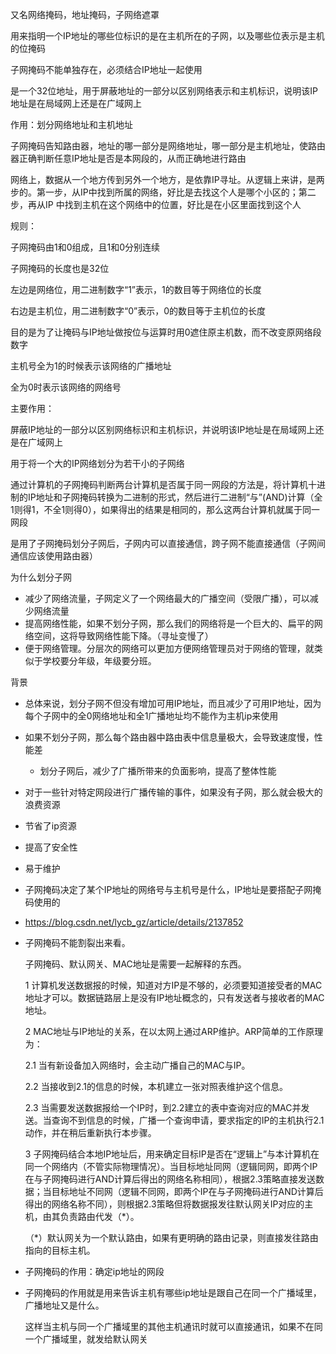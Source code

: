 又名网络掩码，地址掩码，子网络遮罩

用来指明一个IP地址的哪些位标识的是在主机所在的子网，以及哪些位表示是主机的位掩码

子网掩码不能单独存在，必须结合IP地址一起使用

是一个32位地址，用于屏蔽地址的一部分以区别网络表示和主机标识，说明该IP地址是在局域网上还是在广域网上



作用：划分网络地址和主机地址

子网掩码告知路由器，地址的哪一部分是网络地址，哪一部分是主机地址，使路由器正确判断任意IP地址是否是本网段的，从而正确地进行路由

网络上，数据从一个地方传到另外一个地方，是依靠IP寻址。从逻辑上来讲，是两步的。第一步，从IP中找到所属的网络，好比是去找这个人是哪个小区的；第二步，再从IP 中找到主机在这个网络中的位置，好比是在小区里面找到这个人



规则：

子网掩码由1和0组成，且1和0分别连续

子网掩码的长度也是32位

左边是网络位，用二进制数字“1”表示，1的数目等于网络位的长度

右边是主机位，用二进制数字“0”表示，0的数目等于主机位的长度

目的是为了让掩码与IP地址做按位与运算时用0遮住原主机数，而不改变原网络段数字



主机号全为1的时候表示该网络的广播地址

全为0时表示该网络的网络号



主要作用：

屏蔽IP地址的一部分以区别网络标识和主机标识，并说明该IP地址是在局域网上还是在广域网上

用于将一个大的IP网络划分为若干小的子网络





通过计算机的子网掩码判断两台计算机是否属于同一网段的方法是，将计算机十进制的IP地址和子网掩码转换为二进制的形式，然后进行二进制“与”(AND)计算（全1则得1，不全1则得0），如果得出的结果是相同的，那么这两台计算机就属于同一网段





是用了子网掩码划分子网后，子网内可以直接通信，跨子网不能直接通信（子网间通信应该使用路由器）



为什么划分子网

- 减少了网络流量，子网定义了一个网络最大的广播空间（受限广播），可以减少网络流量
- 提高网络性能，如果不划分子网，那么我们的网络将是一个巨大的、扁平的网络空间，这将导致网络性能下降。（寻址变慢了）
- 便于网络管理。分层次的网络可以更加方便网络管理员对于网络的管理，就类似于学校要分年级，年级要分班。



背景

- 总体来说，划分子网不但没有增加可用IP地址，而且减少了可用IP地址，因为每个子网中的全0网络地址和全1广播地址均不能作为主机ip来使用



- 如果不划分子网，那么每个路由器中路由表中信息量极大，会导致速度慢，性能差
  - 划分子网后，减少了广播所带来的负面影响，提高了整体性能



- 对于一些针对特定网段进行广播传输的事件，如果没有子网，那么就会极大的浪费资源
- 节省了ip资源
- 提高了安全性
- 易于维护



- 子网掩码决定了某个IP地址的网络号与主机号是什么，IP地址是要搭配子网掩码使用的



- https://blog.csdn.net/lycb_gz/article/details/2137852







- 子网掩码不能割裂出来看。

  子网掩码、默认网关、MAC地址是需要一起解释的东西。

  1 计算机发送数据报的时候，知道对方IP是不够的，必须要知道接受者的MAC地址才可以。数据链路层上是没有IP地址概念的，只有发送者与接收者的MAC地址。

  2 MAC地址与IP地址的关系，在以太网上通过ARP维护。ARP简单的工作原理为：

  2.1 当有新设备加入网络时，会主动广播自己的MAC与IP。

  2.2 当接收到2.1的信息的时候，本机建立一张对照表维护这个信息。

  2.3 当需要发送数据报给一个IP时，到2.2建立的表中查询对应的MAC并发送。当查询不到信息的时候，广播一个查询申请，要求指定的IP的主机执行2.1动作，并在稍后重新执行本步骤。

  3 子网掩码结合本地IP地址后，用来确定目标IP是否在“逻辑上”与本计算机在同一个网络内（不管实际物理情况）。当目标地址同网（逻辑同网，即两个IP在与子网掩码进行AND计算后得出的网络名称相同），根据2.3策略直接发送数据；当目标地址不同网（逻辑不同网，即两个IP在与子网掩码进行AND计算后得出的网络名称不同），则根据2.3策略但将数据报发往默认网关IP对应的主机，由其负责路由代发（*）。

  （*）默认网关为一个默认路由，如果有更明确的路由记录，则直接发往路由指向的目标主机。





- 子网掩码的作用：确定ip地址的网段



- 子网掩码的作用就是用来告诉主机有哪些ip地址是跟自己在同一个广播域里，广播地址又是什么。

  这样当主机与同一个广播域里的其他主机通讯时就可以直接通讯，如果不在同一个广播域里，就发给默认网关